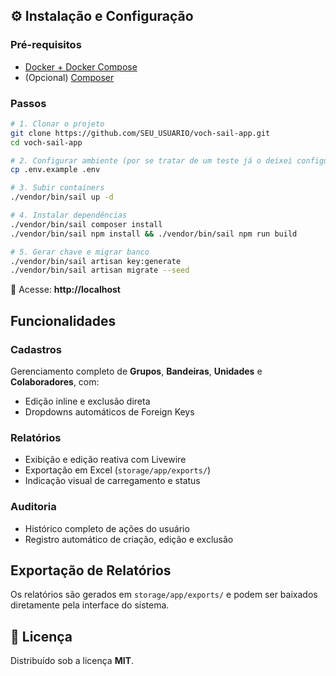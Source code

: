 ## ⚙️ Instalação e Configuração

### Pré-requisitos
- [Docker + Docker Compose](https://www.docker.com/get-started)
- (Opcional) [Composer](https://getcomposer.org/)

### Passos
```bash
# 1. Clonar o projeto
git clone https://github.com/SEU_USUARIO/voch-sail-app.git
cd voch-sail-app

# 2. Configurar ambiente (por se tratar de um teste já o deixei configurado)
cp .env.example .env

# 3. Subir containers
./vendor/bin/sail up -d

# 4. Instalar dependências
./vendor/bin/sail composer install
./vendor/bin/sail npm install && ./vendor/bin/sail npm run build

# 5. Gerar chave e migrar banco
./vendor/bin/sail artisan key:generate
./vendor/bin/sail artisan migrate --seed
```

📍 Acesse: **http://localhost**


## Funcionalidades

### Cadastros
Gerenciamento completo de **Grupos**, **Bandeiras**, **Unidades** e **Colaboradores**, com:
- Edição inline e exclusão direta  
- Dropdowns automáticos de Foreign Keys

### Relatórios
- Exibição e edição reativa com Livewire  
- Exportação em Excel (`storage/app/exports/`)  
- Indicação visual de carregamento e status  

### Auditoria
- Histórico completo de ações do usuário  
- Registro automático de criação, edição e exclusão

## Exportação de Relatórios
Os relatórios são gerados em `storage/app/exports/` e podem ser baixados diretamente pela interface do sistema.


## 📜 Licença
Distribuído sob a licença **MIT**.

